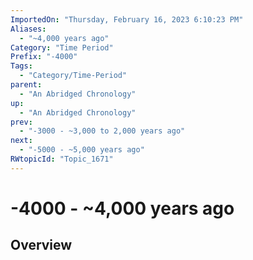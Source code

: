 ```yaml
---
ImportedOn: "Thursday, February 16, 2023 6:10:23 PM"
Aliases:
  - "~4,000 years ago"
Category: "Time Period"
Prefix: "-4000"
Tags:
  - "Category/Time-Period"
parent:
  - "An Abridged Chronology"
up:
  - "An Abridged Chronology"
prev:
  - "-3000 - ~3,000 to 2,000 years ago"
next:
  - "-5000 - ~5,000 years ago"
RWtopicId: "Topic_1671"
---
```

# -4000 - ~4,000 years ago
## Overview
